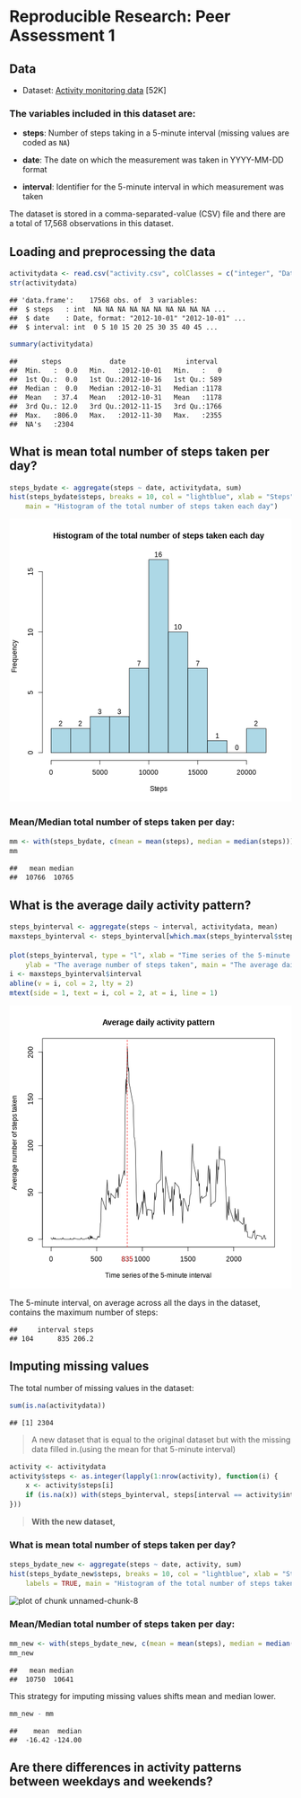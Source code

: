 # Reproducible Research: Peer Assessment 1

## Data
 
* Dataset: [Activity monitoring data](https://d396qusza40orc.cloudfront.net/repdata%2Fdata%2Factivity.zip) [52K]

### The variables included in this dataset are:

* **steps**: Number of steps taking in a 5-minute interval (missing
    values are coded as `NA`)

* **date**: The date on which the measurement was taken in YYYY-MM-DD
    format

* **interval**: Identifier for the 5-minute interval in which
    measurement was taken

The dataset is stored in a comma-separated-value (CSV) file and there
are a total of 17,568 observations in this dataset.

## Loading and preprocessing the data

```r
activitydata <- read.csv("activity.csv", colClasses = c("integer", "Date", "integer"))
str(activitydata)
```

```
## 'data.frame':	17568 obs. of  3 variables:
##  $ steps   : int  NA NA NA NA NA NA NA NA NA NA ...
##  $ date    : Date, format: "2012-10-01" "2012-10-01" ...
##  $ interval: int  0 5 10 15 20 25 30 35 40 45 ...
```

```r
summary(activitydata)
```

```
##      steps            date               interval   
##  Min.   :  0.0   Min.   :2012-10-01   Min.   :   0  
##  1st Qu.:  0.0   1st Qu.:2012-10-16   1st Qu.: 589  
##  Median :  0.0   Median :2012-10-31   Median :1178  
##  Mean   : 37.4   Mean   :2012-10-31   Mean   :1178  
##  3rd Qu.: 12.0   3rd Qu.:2012-11-15   3rd Qu.:1766  
##  Max.   :806.0   Max.   :2012-11-30   Max.   :2355  
##  NA's   :2304
```


## What is mean total number of steps taken per day?

```r
steps_bydate <- aggregate(steps ~ date, activitydata, sum)
hist(steps_bydate$steps, breaks = 10, col = "lightblue", xlab = "Steps", labels = TRUE, 
    main = "Histogram of the total number of steps taken each day")
```

![plot of chunk unnamed-chunk-2](figure/unnamed-chunk-2.png) 


### Mean/Median total number of steps taken per day:

```r
mm <- with(steps_bydate, c(mean = mean(steps), median = median(steps)))
mm
```

```
##   mean median 
##  10766  10765
```


## What is the average daily activity pattern?


```r
steps_byinterval <- aggregate(steps ~ interval, activitydata, mean)
maxsteps_byinterval <- steps_byinterval[which.max(steps_byinterval$steps), ]

plot(steps_byinterval, type = "l", xlab = "Time series of the 5-minute interval", 
    ylab = "The average number of steps taken", main = "The average daily activity pattern")
i <- maxsteps_byinterval$interval
abline(v = i, col = 2, lty = 2)
mtext(side = 1, text = i, col = 2, at = i, line = 1)
```

![plot of chunk unnamed-chunk-4](figure/unnamed-chunk-4.png) 


The 5-minute interval, on average across all the days in the dataset, contains the maximum number of steps:

```
##     interval steps
## 104      835 206.2
```


## Imputing missing values

The total number of missing values in the dataset:

```r
sum(is.na(activitydata))
```

```
## [1] 2304
```

>A new dataset that is equal to the original dataset but with the missing data filled in.(using the mean for that 5-minute interval)

```r
activity <- activitydata
activity$steps <- as.integer(lapply(1:nrow(activity), function(i) {
    x <- activity$steps[i]
    if (is.na(x)) with(steps_byinterval, steps[interval == activity$interval[i]]) else x
}))
```

>**With the new dataset,**

### What is mean total number of steps taken per day?

```r
steps_bydate_new <- aggregate(steps ~ date, activity, sum)
hist(steps_bydate_new$steps, breaks = 10, col = "lightblue", xlab = "Steps", 
    labels = TRUE, main = "Histogram of the total number of steps taken each day")
```

![plot of chunk unnamed-chunk-8](figure/unnamed-chunk-8.png) 


### Mean/Median total number of steps taken per day:

```r
mm_new <- with(steps_bydate_new, c(mean = mean(steps), median = median(steps)))
mm_new
```

```
##   mean median 
##  10750  10641
```

This strategy for imputing missing values shifts mean and median lower.

```r
mm_new - mm
```

```
##    mean  median 
##  -16.42 -124.00
```



## Are there differences in activity patterns between weekdays and weekends?

